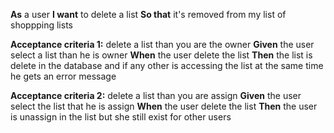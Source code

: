 **As** a user
**I want** to delete a list
**So that** it's removed from my list of shoppping lists

**Acceptance criteria 1:** delete a list than you are the owner
**Given** the user select a list than he is owner
**When** the user delete the list
**Then** the list is delete in the database and if any other is accessing the list at the same time he gets an error message

**Acceptance criteria 2:** delete a list than you are assign
**Given** the user select the list that he is assign
**When** the user delete the list
**Then** the user is unassign in the list but she still exist for other users